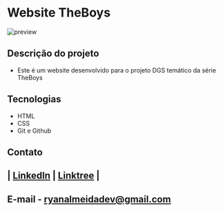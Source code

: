 # Website TheBoys 

 ![preview](./.github/preview.png)
 
 ## Descrição do projeto 

 - Este é um website desenvolvido para o projeto DGS temático da série TheBoys

## Tecnologias

- HTML
- CSS
- Git e Github

## Contato
| [LinkedIn](https://www.linkedin.com/in/ryan-silva-8b73662b4/) | [Linktree](https://linktr.ee/gothwavy) | 
-----
E-mail - ryanalmeidadev@gmail.com
-----

